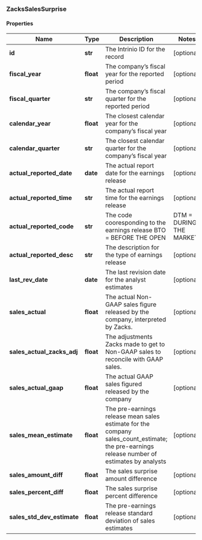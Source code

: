 ### ZacksSalesSurprise

#### Properties
Name | Type | Description | Notes
------------ | ------------- | ------------- | -------------
**id** | **str** | The Intrinio ID for the record | [optional] 
**fiscal_year** | **float** | The company’s fiscal year for the reported period | [optional] 
**fiscal_quarter** | **str** | The company’s fiscal quarter for the reported period | [optional] 
**calendar_year** | **float** | The closest calendar year for the company’s fiscal year | [optional] 
**calendar_quarter** | **str** | The closest calendar quarter for the company’s fiscal year | [optional] 
**actual_reported_date** | **date** | The actual report date for the earnings release | [optional] 
**actual_reported_time** | **str** | The actual report time for the earnings release | [optional] 
**actual_reported_code** | **str** | The code cooresponding to the earnings release  BTO &#x3D; BEFORE THE OPEN | DTM &#x3D; DURING THE MARKET | AMC &#x3D; AFTER MARKET CLOSE | [optional] 
**actual_reported_desc** | **str** | The description for the type of earnings release | [optional] 
**last_rev_date** | **date** | The last revision date for the analyst estimates | [optional] 
**sales_actual** | **float** | The actual Non-GAAP sales figure released by the company, interpreted by Zacks. | [optional] 
**sales_actual_zacks_adj** | **float** | The adjustments Zacks made to get to Non-GAAP sales to reconcile with GAAP sales. | [optional] 
**sales_actual_gaap** | **float** | The actual GAAP sales figured released by the company | [optional] 
**sales_mean_estimate** | **float** | The pre-earnings release mean sales estimate for the company sales_count_estimate; the pre-earnings release number of estimates by analysts | [optional] 
**sales_amount_diff** | **float** | The sales surprise amount difference | [optional] 
**sales_percent_diff** | **float** | The sales surprise percent difference | [optional] 
**sales_std_dev_estimate** | **float** | The pre-earnings release standard deviation of sales estimates | [optional] 



